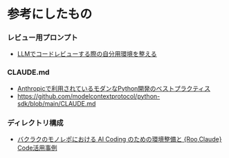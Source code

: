 # 参考にしたもの
### レビュー用プロンプト
- [LLMでコードレビューする際の自分用環境を整える](https://zenn.dev/razokulover/articles/058fede74dbbe0)

### CLAUDE.md
- [Anthropicで利用されているモダンなPython開発のベストプラクティス](https://zenn.dev/yareyare/articles/d67aa75b37537c)
- https://github.com/modelcontextprotocol/python-sdk/blob/main/CLAUDE.md

### ディレクトリ構成
- [バクラクのモノレポにおける AI Coding のための環境整備と {Roo,Claude} Code活用事例](https://speakerdeck.com/upamune/ai-coding-in-bakurakus-monorepo-environment-setup-and-case-studies-with-roo-claude-code)
